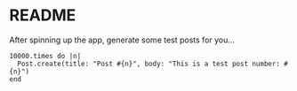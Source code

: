 # README

After spinning up the app, generate some test posts for you...

```
10000.times do |n|
  Post.create(title: "Post #{n}", body: "This is a test post number: #{n}")
end
```
